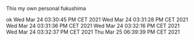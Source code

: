 This my own personal fukushima


ok
Wed Mar 24 03:30:45 PM CET 2021
Wed Mar 24 03:31:28 PM CET 2021
Wed Mar 24 03:31:36 PM CET 2021
Wed Mar 24 03:32:16 PM CET 2021
Wed Mar 24 03:32:37 PM CET 2021
Thu Mar 25 06:39:39 PM CET 2021
